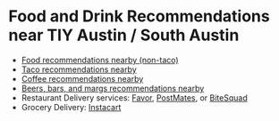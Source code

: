 # Food and Drink Recommendations near TIY Austin / South Austin
* [Food recommendations nearby (non-taco)](https://jauntful.com/Samkap/gJnTN5dd5e)
* [Taco recommendations nearby](https://jauntful.com/Samkap/lkvM7hd_cl)
* [Coffee recommendations nearby](https://jauntful.com/Samkap/g1aqLBpuDx)
* [Beers, bars, and margs recommendations nearby](https://jauntful.com/Samkap/ey7lAlFO5g)
* Restaurant Delivery services: [Favor](http://www.favordelivery.com), [PostMates](https://postmates.com/austin), or [BiteSquad](http://wwww.bitesquad.com)
* Grocery Delivery: [Instacart](http://www.instacart.com)

